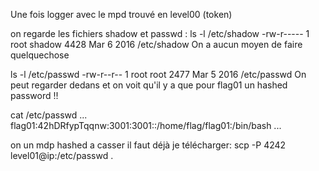 Une fois logger avec le mpd trouvé en level00 (token)

on regarde les fichiers shadow et passwd : 
ls -l /etc/shadow
-rw-r----- 1 root shadow 4428 Mar  6  2016 /etc/shadow
On a aucun moyen de faire quelquechose

ls -l /etc/passwd
-rw-r--r-- 1 root root 2477 Mar  5  2016 /etc/passwd
On peut regarder dedans et on voit qu'il y a que pour flag01 un hashed password !!

cat /etc/passwd
...
flag01:42hDRfypTqqnw:3001:3001::/home/flag/flag01:/bin/bash
...

on un mdp hashed a casser
il faut déjà je télécharger:
scp -P 4242 level01@ip:/etc/passwd .
